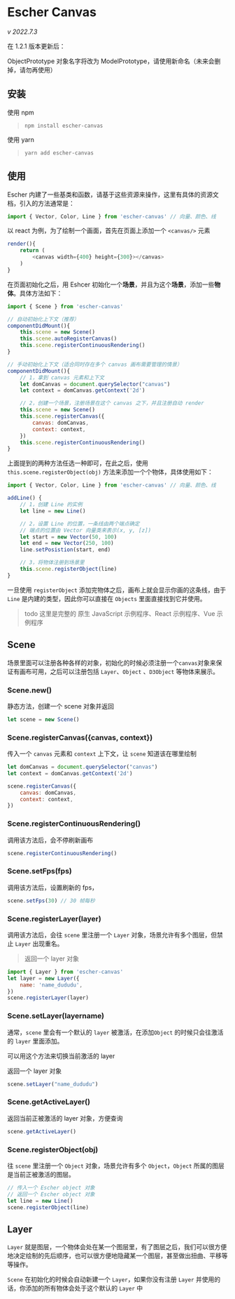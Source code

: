# Escher Canvas
*v 2022.7.3*

在 1.2.1 版本更新后：

ObjectPrototype 对象名字将改为 ModelPrototype，请使用新命名（未来会删掉，请勿再使用）


## 安装
使用 npm
> `npm install escher-canvas`

使用 yarn
> `yarn add escher-canvas`


## 使用
Escher 内建了一些基类和函数，请基于这些资源来操作，这里有具体的资源文档，引入的方法通常是：

```javascript
import { Vector, Color, Line } from 'escher-canvas' // 向量、颜色、线
```

以 react 为例，为了绘制一个画面，首先在页面上添加一个 `<canvas/>` 元素
```javascript
render(){
    return (
        <canvas width={400} height={300}></canvas>
    )
}
```
在页面初始化之后，用 Eshcer 初始化一个**场景**，并且为这个**场景**，添加一些**物体**。具体方法如下：

```javascript
import { Scene } from 'escher-canvas'

// 自动初始化上下文（推荐）
componentDidMount(){
    this.scene = new Scene()
    this.scene.autoRegisterCanvas()
    this.scene.registerContinuousRendering()
}

// 手动初始化上下文（适合同时存在多个 canvas 画布需要管理的情景）
componentDidMount(){
    // 1，拿到 canvas 元素和上下文
    let domCanvas = document.querySelector("canvas")
    let context = domCanvas.getContext('2d')

    // 2，创建一个场景，注册场景在这个 canvas 之下，并且注册自动 render
    this.scene = new Scene()
    this.scene.registerCanvas({
        canvas: domCanvas,
        context: context,
    })
    this.scene.registerContinuousRendering()
}
```

上面提到的两种方法任选一种即可，在此之后，使用 `this.scene.registerObject(obj)` 方法来添加一个个物体，具体使用如下：

```javascript
import { Vector, Color, Line } from 'escher-canvas' // 向量、颜色、线

addLine() {
    // 1，创建 Line 的实例
    let line = new Line()

    // 2，设置 Line 的位置，一条线由两个端点确定
    // 端点的位置由 Vector 向量类来表示(x, y, [z])
    let start = new Vector(50, 100)
    let end = new Vector(250, 100)
    line.setPosistion(start, end)

    // 3，将物体注册到场景里
    this.scene.registerObject(line)
}
```

一旦使用 `registerObject` 添加完物体之后，画布上就会显示你画的这条线，由于 `Line` 是内建的类型，因此你可以直接在 `Objects` 里面直接找到它并使用。

> todo 这里是完整的 原生 JavaScript 示例程序、React 示例程序、Vue 示例程序


## Scene

场景里面可以注册各种各样的对象，初始化的时候必须注册一个`canvas`对象来保证有画布可用，之后可以注册包括 `Layer`、`Object` 、`D3Object` 等物体来展示。


### Scene.new()
静态方法，创建一个 scene 对象并返回
```javascript
let scene = new Scene()
```

### Scene.registerCanvas({canvas, context})
传入一个 `canvas` 元素和 `context` 上下文，让 `scene` 知道该在哪里绘制
```javascript
let domCanvas = document.querySelector("canvas")
let context = domCanvas.getContext('2d')

scene.registerCanvas({
    canvas: domCanvas,
    context: context,    
})
```

### Scene.registerContinuousRendering()
调用该方法后，会不停刷新画布
```javascript
scene.registerContinuousRendering()
```


### Scene.setFps(fps)
调用该方法后，设置刷新的 fps，
```javascript
scene.setFps(30) // 30 帧每秒
```

### Scene.registerLayer(layer)
调用该方法后，会往 `scene` 里注册一个 `Layer` 对象，场景允许有多个图层，但禁止 `Layer` 出现重名。

> 返回一个 layer 对象
```javascript
import { Layer } from 'escher-canvas' 
let layer = new Layer({
    name: 'name_dududu',
})
scene.registerLayer(layer)
```

### Scene.setLayer(layername)
通常，`scene` 里会有一个默认的 `layer` 被激活，在添加`Object` 的时候只会往激活的 `layer` 里面添加。

可以用这个方法来切换当前激活的 layer

返回一个 layer 对象
```javascript
scene.setLayer("name_dududu")
```

### Scene.getActiveLayer()
返回当前正被激活的 layer 对象，方便查询
```javascript
scene.getActiveLayer()
```

### Scene.registerObject(obj)
往 `scene` 里注册一个 `Object` 对象，场景允许有多个 `Object`，`Object` 所属的图层是当前正被激活的图层。

```javascript
// 传入一个 Escher object 对象
// 返回一个 Escher object 对象
let line = new Line()
scene.registerObject(line)
```






## Layer
`Layer` 就是图层，一个物体会处在某一个图层里，有了图层之后，我们可以很方便地决定绘制的先后顺序，也可以很方便地隐藏某一个图层，甚至做出扭曲、平移等等操作。

`Scene` 在初始化的时候会自动新建一个 `Layer`，如果你没有注册  `Layer` 并使用的话，你添加的所有物体会处于这个默认的 `Layer` 中




